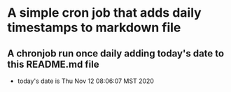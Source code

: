 A simple cron job that adds daily timestamps to markdown file
============================================================
## A chronjob run once daily adding today's date to this README.md file
* today's date is Thu Nov 12 08:06:07 MST 2020
